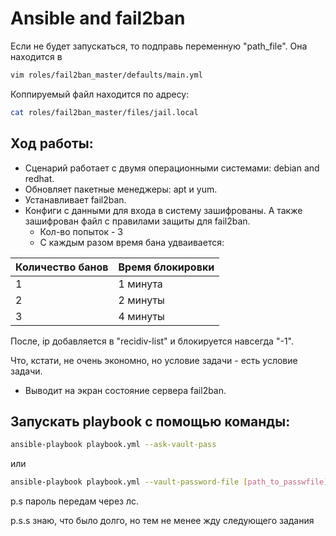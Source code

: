 # Ansible and fail2ban
Если не будет запускаться, то подправь переменную "path_file". Она находится в 
```bash
vim roles/fail2ban_master/defaults/main.yml 
```
Коппируемый файл находится по адресу: 
```bash
cat roles/fail2ban_master/files/jail.local
```
## Ход работы: 
 - Сценарий работает с двумя операционными системами: debian and redhat.
 - Обновляет пакетные менеджеры: apt и yum.
 - Устанавливает fail2ban.
 - Конфиги с данными для входа в систему зашифрованы. А также зашифрован файл с правилами защиты для fail2ban.
    - Кол-во попыток - 3
    - С каждым разом время бана удваивается:
   
| Количество банов | Время блокировки |
|------------------|------------------|
| 1                | 1 минута         |
| 2                | 2 минуты         |
| 3                | 4 минуты         |

После, ip добавляется в "recidiv-list" и блокируется навсегда "-1".

Что, кстати, не очень экономно, но условие задачи - есть условие задачи.
  - Выводит на экран состояние сервера fail2ban.
    
## Запускать playbook с помощью команды: 
```bash
ansible-playbook playbook.yml --ask-vault-pass
```
или 
```bash
ansible-playbook playbook.yml --vault-password-file [path_to_passwfile]
```
  p.s пароль передам через лс.
  
  p.s.s знаю, что было долго, но тем не менее жду следующего задания
